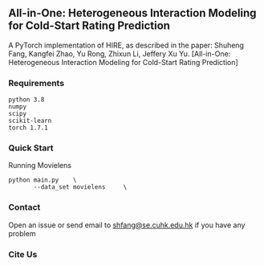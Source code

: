 All-in-One: Heterogeneous Interaction Modeling for Cold-Start Rating Prediction
-----------------
A PyTorch implementation of HIRE, as described in the paper: Shuheng Fang, Kangfei Zhao, Yu Rong, Zhixun Li, Jeffery Xu Yu. [All-in-One: Heterogeneous Interaction Modeling for Cold-Start Rating Prediction]


### Requirements
```
python 3.8
numpy
scipy
scikit-learn
torch 1.7.1
```


### Quick Start
Running Movielens
```
python main.py    \
       --data_set movielens     \
```


### Contact
Open an issue or send email to shfang@se.cuhk.edu.hk if you have any problem

### Cite Us

